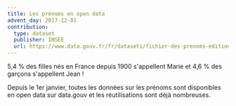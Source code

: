 ```yaml
---
title: Les prénoms en open data
advent_day: 2017-12-01
contribution:
  type: dataset
  publisher: INSEE
  url: https://www.data.gouv.fr/fr/datasets/fichier-des-prenoms-edition-2016/
---
```


5,4 % des filles nés en France depuis 1900 s'appellent Marie et 4,6 % des garçons s'appellent Jean ! 

<!--more-->

Depuis le 1er janvier, toutes les données sur les prénoms sont disponibles en open data sur data.gouv et les réutilisations sont déjà nombreuses.

<div data-udata-dataset-id="586a824588ee3835ec3f4e61"></div>
<script src="https://www.data.gouv.fr/static/widgets.js" id="udata" async defer onload="udataScript.loadDatasets()"></script>
